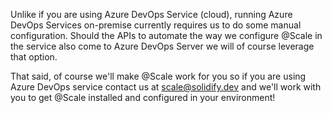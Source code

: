 Unlike if you are using Azure DevOps Service (cloud), running Azure DevOps Services on-premise currently requires us to do some manual configuration. Should the APIs to automate the way we configure @Scale in the service also come to Azure DevOps Server we will of course leverage that option.

That said, of course we'll make @Scale work for you so if you are using Azure DevOps service contact us at [scale@solidify.dev](mailto://scale@solidify.dev) and we'll work with you to get @Scale installed and configured in your environment!
